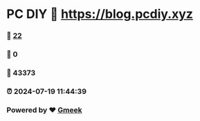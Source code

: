 # PC DIY :link: https://blog.pcdiy.xyz 
### :page_facing_up: [22](https://blog.pcdiy.xyz/tag.html) 
### :speech_balloon: 0 
### :hibiscus: 43373 
### :alarm_clock: 2024-07-19 11:44:39 
### Powered by :heart: [Gmeek](https://github.com/Meekdai/Gmeek)
